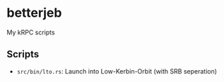 # betterjeb
My kRPC scripts

## Scripts
- `src/bin/lto.rs`: Launch into Low-Kerbin-Orbit (with SRB seperation)

